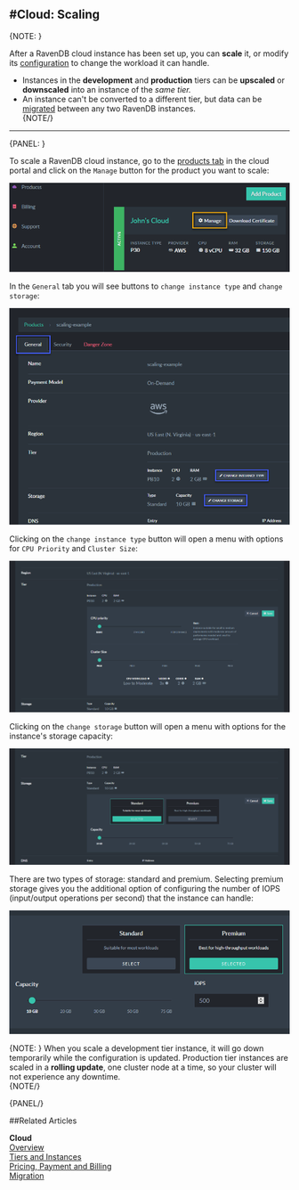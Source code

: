 #Cloud: Scaling
---

{NOTE: }

After a RavenDB cloud instance has been set up, you can **scale** it, or modify its [configuration](cloud-instances) 
to change the workload it can handle.  

* Instances in the **development** and **production** tiers can be **upscaled** or **downscaled** into an 
instance of the *same tier.*  
* An instance can't be converted to a different tier, but data can be [migrated](cloud-migration) between any 
two RavenDB instances.  
{NOTE/}

---

{PANEL: }

To scale a RavenDB cloud instance, go to the [products tab](../cloud/cloud-portal/cloud-portal#the-products-tab) 
in the cloud portal and click on the `Manage` button for the product you want to scale:  

!["Manage Product"](images/scaling-001-manage.png "Manage Product")  
  
In the `General` tab you will see buttons to `change instance type` and `change storage`:  

!["Scaling Buttons"](images/scaling-002-buttons.png "Scaling Buttons")  
  
Clicking on the `change instance type` button will open a menu with options for `CPU Priority` and `Cluster Size`:  

!["Scaling Instance Type"](images/scaling-003-instance.png "Scaling Instance Type")
  
Clicking on the `change storage` button will open a menu with options for the instance's storage capacity:  

!["Scaling Storage"](images/scaling-004-storage.png "Scaling Storage")
  
There are two types of storage: standard and premium. Selecting premium storage gives you the additional option 
of configuring the number of IOPS (input/output operations per second) that the instance can handle:  

!["Premium IOPS"](images/scaling-005-premium.png "Premium IOPS")  

{NOTE: }
When you scale a development tier instance, it will go down temporarily while the configuration is updated. 
Production tier instances are scaled in a **rolling update**, one cluster node at a time, so your cluster will 
not experience any downtime.  
{NOTE/}

{PANEL/}

##Related Articles

**Cloud**  
[Overview](cloud-overview)  
[Tiers and Instances](cloud-instances)  
[Pricing, Payment and Billing](cloud-pricing-payment-billing)  
[Migration](cloud-migration)
